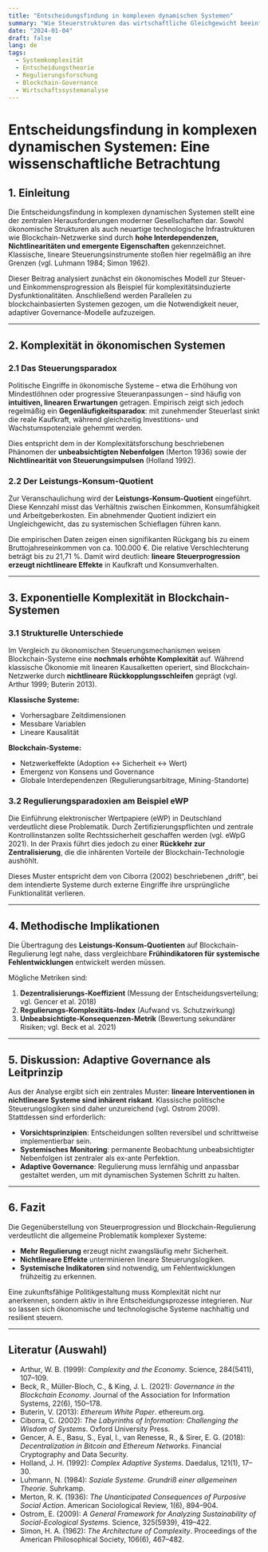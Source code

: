 ```yaml
---
title: "Entscheidungsfindung in komplexen dynamischen Systemen"
summary: "Wie Steuerstrukturen das wirtschaftliche Gleichgewicht beeinflussen und warum komplexe Systeme wie Blockchain besondere Vorsicht in der Entscheidungsfindung erfordern."
date: "2024-01-04"
draft: false
lang: de
tags:
  - Systemkomplexität
  - Entscheidungstheorie
  - Regulierungsforschung
  - Blockchain-Governance
  - Wirtschaftssystemanalyse
---
```



# Entscheidungsfindung in komplexen dynamischen Systemen: Eine wissenschaftliche Betrachtung

## 1. Einleitung

Die Entscheidungsfindung in komplexen dynamischen Systemen stellt eine der zentralen Herausforderungen moderner Gesellschaften dar. Sowohl ökonomische Strukturen als auch neuartige technologische Infrastrukturen wie Blockchain-Netzwerke sind durch **hohe Interdependenzen, Nichtlinearitäten und emergente Eigenschaften** gekennzeichnet. Klassische, lineare Steuerungsinstrumente stoßen hier regelmäßig an ihre Grenzen (vgl. Luhmann 1984; Simon 1962).

Dieser Beitrag analysiert zunächst ein ökonomisches Modell zur Steuer- und Einkommensprogression als Beispiel für komplexitätsinduzierte Dysfunktionalitäten. Anschließend werden Parallelen zu blockchainbasierten Systemen gezogen, um die Notwendigkeit neuer, adaptiver Governance-Modelle aufzuzeigen.

---

## 2. Komplexität in ökonomischen Systemen

### 2.1 Das Steuerungsparadox

Politische Eingriffe in ökonomische Systeme – etwa die Erhöhung von Mindestlöhnen oder progressive Steueranpassungen – sind häufig von **intuitiven, linearen Erwartungen** getragen. Empirisch zeigt sich jedoch regelmäßig ein **Gegenläufigkeitsparadox**: mit zunehmender Steuerlast sinkt die reale Kaufkraft, während gleichzeitig Investitions- und Wachstumspotenziale gehemmt werden.

Dies entspricht dem in der Komplexitätsforschung beschriebenen Phänomen der **unbeabsichtigten Nebenfolgen** (Merton 1936) sowie der **Nichtlinearität von Steuerungsimpulsen** (Holland 1992).

### 2.2 Der Leistungs-Konsum-Quotient

Zur Veranschaulichung wird der **Leistungs-Konsum-Quotient** eingeführt. Diese Kennzahl misst das Verhältnis zwischen Einkommen, Konsumfähigkeit und Arbeitgeberkosten. Ein abnehmender Quotient indiziert ein Ungleichgewicht, das zu systemischen Schieflagen führen kann.

Die empirischen Daten zeigen einen signifikanten Rückgang bis zu einem Bruttojahreseinkommen von ca. 100.000 €. Die relative Verschlechterung beträgt bis zu 21,71 %. Damit wird deutlich: **lineare Steuerprogression erzeugt nichtlineare Effekte** in Kaufkraft und Konsumverhalten.

---

## 3. Exponentielle Komplexität in Blockchain-Systemen

### 3.1 Strukturelle Unterschiede

Im Vergleich zu ökonomischen Steuerungsmechanismen weisen Blockchain-Systeme eine **nochmals erhöhte Komplexität** auf. Während klassische Ökonomie mit linearen Kausalketten operiert, sind Blockchain-Netzwerke durch **nichtlineare Rückkopplungsschleifen** geprägt (vgl. Arthur 1999; Buterin 2013).

**Klassische Systeme:**

* Vorhersagbare Zeitdimensionen
* Messbare Variablen
* Lineare Kausalität

**Blockchain-Systeme:**

* Netzwerkeffekte (Adoption ↔ Sicherheit ↔ Wert)
* Emergenz von Konsens und Governance
* Globale Interdependenzen (Regulierungsarbitrage, Mining-Standorte)

### 3.2 Regulierungsparadoxien am Beispiel eWP

Die Einführung elektronischer Wertpapiere (eWP) in Deutschland verdeutlicht diese Problematik. Durch Zertifizierungspflichten und zentrale Kontrollinstanzen sollte Rechtssicherheit geschaffen werden (vgl. eWpG 2021). In der Praxis führt dies jedoch zu einer **Rückkehr zur Zentralisierung**, die die inhärenten Vorteile der Blockchain-Technologie aushöhlt.

Dieses Muster entspricht dem von Ciborra (2002) beschriebenen „drift“, bei dem intendierte Systeme durch externe Eingriffe ihre ursprüngliche Funktionalität verlieren.

---

## 4. Methodische Implikationen

Die Übertragung des **Leistungs-Konsum-Quotienten** auf Blockchain-Regulierung legt nahe, dass vergleichbare **Frühindikatoren für systemische Fehlentwicklungen** entwickelt werden müssen.

Mögliche Metriken sind:

1. **Dezentralisierungs-Koeffizient** (Messung der Entscheidungsverteilung; vgl. Gencer et al. 2018)
2. **Regulierungs-Komplexitäts-Index** (Aufwand vs. Schutzwirkung)
3. **Unbeabsichtigte-Konsequenzen-Metrik** (Bewertung sekundärer Risiken; vgl. Beck et al. 2021)

---

## 5. Diskussion: Adaptive Governance als Leitprinzip

Aus der Analyse ergibt sich ein zentrales Muster: **lineare Interventionen in nichtlineare Systeme sind inhärent riskant**. Klassische politische Steuerungslogiken sind daher unzureichend (vgl. Ostrom 2009). Stattdessen sind erforderlich:

* **Vorsichtsprinzipien**: Entscheidungen sollten reversibel und schrittweise implementierbar sein.
* **Systemisches Monitoring**: permanente Beobachtung unbeabsichtigter Nebenfolgen ist zentraler als ex-ante Perfektion.
* **Adaptive Governance**: Regulierung muss lernfähig und anpassbar gestaltet werden, um mit dynamischen Systemen Schritt zu halten.

---

## 6. Fazit

Die Gegenüberstellung von Steuerprogression und Blockchain-Regulierung verdeutlicht die allgemeine Problematik komplexer Systeme:

* **Mehr Regulierung** erzeugt nicht zwangsläufig mehr Sicherheit.
* **Nichtlineare Effekte** unterminieren lineare Steuerungslogiken.
* **Systemische Indikatoren** sind notwendig, um Fehlentwicklungen frühzeitig zu erkennen.

Eine zukunftsfähige Politikgestaltung muss Komplexität nicht nur anerkennen, sondern aktiv in ihre Entscheidungsprozesse integrieren. Nur so lassen sich ökonomische und technologische Systeme nachhaltig und resilient steuern.

---

## Literatur (Auswahl)

* Arthur, W. B. (1999): *Complexity and the Economy*. Science, 284(5411), 107–109.
* Beck, R., Müller-Bloch, C., & King, J. L. (2021): *Governance in the Blockchain Economy*. Journal of the Association for Information Systems, 22(6), 150–178.
* Buterin, V. (2013): *Ethereum White Paper*. ethereum.org.
* Ciborra, C. (2002): *The Labyrinths of Information: Challenging the Wisdom of Systems*. Oxford University Press.
* Gencer, A. E., Basu, S., Eyal, I., van Renesse, R., & Sirer, E. G. (2018): *Decentralization in Bitcoin and Ethereum Networks*. Financial Cryptography and Data Security.
* Holland, J. H. (1992): *Complex Adaptive Systems*. Daedalus, 121(1), 17–30.
* Luhmann, N. (1984): *Soziale Systeme. Grundriß einer allgemeinen Theorie*. Suhrkamp.
* Merton, R. K. (1936): *The Unanticipated Consequences of Purposive Social Action*. American Sociological Review, 1(6), 894–904.
* Ostrom, E. (2009): *A General Framework for Analyzing Sustainability of Social-Ecological Systems*. Science, 325(5939), 419–422.
* Simon, H. A. (1962): *The Architecture of Complexity*. Proceedings of the American Philosophical Society, 106(6), 467–482.


